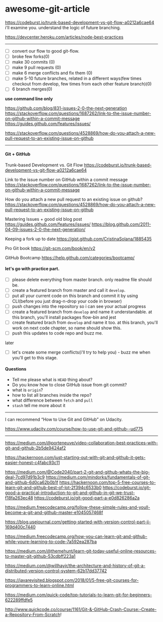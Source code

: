 # awesome-git-article

https://codeburst.io/trunk-based-development-vs-git-flow-a0212a6cae64 i'll examine you. understand the logic of future branching.

https://devcenter.heroku.com/articles/node-best-practices

---


- [ ] convert our flow to good git-flow.
- [ ] broke few forks(0)
- [ ] make 30 commits (0)
- [ ] make 9 pull requests (0)
- [ ] make 6 merge conflicts and fix them (0)
- [ ] make 5-10 future branches, related in a different ways(few times checkout from develop, few times from each other feature branch)(0)
- [ ] 6 branch merges(0)

**use command line only**

https://github.com/blog/831-issues-2-0-the-next-generation
https://stackoverflow.com/questions/1687262/link-to-the-issue-number-on-github-within-a-commit-message
https://guides.github.com/features/issues/

https://stackoverflow.com/questions/4528869/how-do-you-attach-a-new-pull-request-to-an-existing-issue-on-github

---

#### Git + GitHub
Trunk-based Development vs. Git Flow
https://codeburst.io/trunk-based-development-vs-git-flow-a0212a6cae64

Link to the issue number on GitHub within a commit message
https://stackoverflow.com/questions/1687262/link-to-the-issue-number-on-github-within-a-commit-message

How do you attach a new pull request to an existing issue on github?
https://stackoverflow.com/questions/4528869/how-do-you-attach-a-new-pull-request-to-an-existing-issue-on-github

Mastering Issues + good old blog post
https://guides.github.com/features/issues/
https://blog.github.com/2011-04-09-issues-2-0-the-next-generation/

Keeping a fork up to date
https://gist.github.com/CristinaSolana/1885435

Pro Git book
https://git-scm.com/book/en/v2

GitHub Bootcamp
https://help.github.com/categories/bootcamp/



#### let's go with practice part. 
- [ ] please delete everything from master branch. only readme file should be.
- [ ] create a featured branch from master and call it `develop`.
- [ ] put all your current code on this branch and commit it by using CLI(before you just drag-n-drop your code in browser)
- [ ] push changes into the repository so i can see your actual progress
- [ ] create a featured branch from `develop` and name it understandable. at this branch, you'll install packages flow-bin and jest
- [ ] create featured brach from `develop` and name it too. at this branch, you'll work on next code chapter, so name should show this. 
- [ ] push this updates to code repo and buzz me.

later
- [ ] let's create some merge conflicts(i'll try to help you) - buzz me when you'll get to this stage.


#### Questions
- Tell me please what is `HEAD` thing about?
- Do you know how to close GitHub issue from git commit?
- what is `origin`?
- how to list all branches inside the repo?
- what difference between `fetch` and `pull`
- `stash` tell me more about it

---

I can recommend “How to Use Git and GitHub” on Udacity.

https://www.udacity.com/course/how-to-use-git-and-github--ud775

---
https://medium.com/@porteneuve/video-collaboration-best-practices-with-git-and-github-2b5de9424af2

https://hackernoon.com/just-starting-out-with-git-and-github-it-gets-easier-honest-c4fabc93c11


https://medium.com/@Code2040/part-2-git-and-github-whats-the-big-deal-7cd97d91b3c9
https://medium.com/mindorks/fundamentals-of-git-and-github-6d0ca62b0b1f
https://hackernoon.com/top-5-free-courses-to-learn-git-and-github-best-of-lot-2f394c6533b0
https://codeburst.io/git-good-a-practical-introduction-to-git-and-github-in-git-we-trust-f18fa263ec48
https://codeburst.io/git-good-part-a-e0d826286a2a

https://medium.freecodecamp.org/follow-these-simple-rules-and-youll-become-a-git-and-github-master-e1045057468f

https://blog.usejournal.com/getting-started-with-version-control-part-ii-169d400c7440

https://medium.freecodecamp.org/how-you-can-learn-git-and-github-while-youre-learning-to-code-7a592ea287ba

https://medium.com/@themehunt/learn-git-today-useful-online-resources-to-master-git-github-53cdbff223a1


https://medium.com/@willhayjr/the-architecture-and-history-of-git-a-distributed-version-control-system-62b17dd37742

https://javarevisited.blogspot.com/2018/01/5-free-git-courses-for-programmers-to-learn-online.html

https://medium.com/quick-code/top-tutorials-to-learn-git-for-beginners-622289ffdfe5

http://www.quickcode.co/course/1161/Git-&-GitHub-Crash-Course:-Create-a-Repository-From-Scratch!
